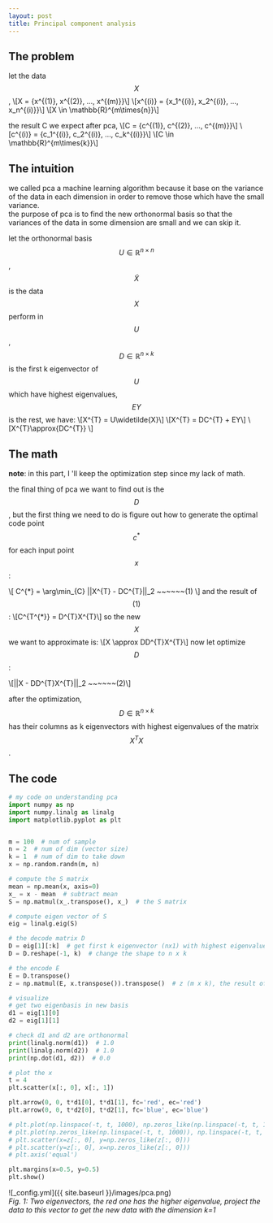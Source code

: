 ```yaml
---
layout: post
title: Principal component analysis
---
```

## The problem
let the data $$X$$, 
\\[X = {x^{(1)}, x^{(2)}, ..., x^{(m)}}\\] 
\\[x^{(i)} = {x_1^{(i)}, x_2^{(i)}, ..., x_n^{(i)}}\\]
\\[X \in \mathbb{R}^{m\times{n}}\\]

the result C we expect after pca, 
\\[C = {c^{(1)}, c^{(2)}, ..., c^{(m)}}\\] 
\\[c^{(i)} = {c_1^{(i)}, c_2^{(i)}, ..., c_k^{(i)}}\\]
\\[C \in \mathbb{R}^{m\times{k}}\\]

## The intuition
we called pca a machine learning algorithm because it base on the variance of the data in each dimension in order to remove those which have the small variance.<br/>
the purpose of pca is to find the new orthonormal basis so that the variances of the data in some dimension are small and we can skip it.

let the orthonormal basis $$U \in \mathbb{R}^{n\times{n}}$$, $$\widetilde{X}$$ is the data $$X$$ perform in $$U$$, $$D\in \mathbb{R}^{n\times{k}}$$ is the first k eigenvector of $$U$$ which have highest eigenvalues, $$EY$$ is the rest, we have:
\\[X^{T} = U\widetilde{X}\\]
\\[X^{T} = DC^{T} + EY\\]
\\[X^{T}\approx{DC^{T}} \\]

## The math
**note**: in this part, I 'll keep the optimization step since my lack of math.

the final thing of pca we want to find out is the $$D$$, but the first thing we need to do is figure out how to generate the optimal code point $$c^{*}$$ for each input point $$x$$:
<!-- <br/>  -->
<!-- <br/>
$$~~~~~~~~~~~~~~~~~~~~~~~~~~~~~~~~~~~C^{*} = \arg\min_{C} \||X^{T} - DC^{T}|\|_2 ~~~~~~(1)$$ <br/>
<br/> -->
\\[ C^{*} = \arg\min_{C} ||X^{T} - DC^{T}||_2 ~~~~~~(1) \\]
and the result of $$(1)$$:
\\[C^{T^{\*}} = D^{T}X^{T}\\]
so the new $$X$$ we want to approximate is:
\\[X \approx DD^{T}X^{T}\\]
now let optimize $$D$$:
<!-- \\[ D^{*} = \arg \min_{D} \||X - DD^{T}X^{T}|\|_2 ~~~~~~(2) \\] -->
\\[\||X - DD^{T}X^{T}|\|_2 ~~~~~~(2)\\]

after the optimization, $$D\in \mathbb{R}^{n\times{k}}$$ has their columns as k eigenvectors with highest eigenvalues of the matrix $$X^{T}X$$.

## The code
```python
# my code on understanding pca
import numpy as np
import numpy.linalg as linalg
import matplotlib.pyplot as plt


m = 100  # num of sample
n = 2  # num of dim (vector size)
k = 1  # num of dim to take down
x = np.random.randn(m, n)

# compute the S matrix
mean = np.mean(x, axis=0)
x_ = x - mean  # subtract mean
S = np.matmul(x_.transpose(), x_)  # the S matrix

# compute eigen vector of S
eig = linalg.eig(S)

# the decode matrix D
D = eig[1][:k]  # get first k eigenvector (nx1) with highest eigenvalue
D = D.reshape(-1, k)  # change the shape to n x k

# the encode E
E = D.transpose()
z = np.matmul(E, x.transpose()).transpose()  # z (m x k), the result of pca

# visualize
# get two eigenbasis in new basis
d1 = eig[1][0]
d2 = eig[1][1]

# check d1 and d2 are orthonormal
print(linalg.norm(d1))  # 1.0
print(linalg.norm(d2))  # 1.0
print(np.dot(d1, d2))  # 0.0

# plot the x
t = 4
plt.scatter(x[:, 0], x[:, 1])

plt.arrow(0, 0, t*d1[0], t*d1[1], fc='red', ec='red')
plt.arrow(0, 0, t*d2[0], t*d2[1], fc='blue', ec='blue')

# plt.plot(np.linspace(-t, t, 1000), np.zeros_like(np.linspace(-t, t, 1000)))
# plt.plot(np.zeros_like(np.linspace(-t, t, 1000)), np.linspace(-t, t, 1000))
# plt.scatter(x=z[:, 0], y=np.zeros_like(z[:, 0]))
# plt.scatter(y=z[:, 0], x=np.zeros_like(z[:, 0]))
# plt.axis('equal')

plt.margins(x=0.5, y=0.5)
plt.show()
```
![_config.yml]({{ site.baseurl }}/images/pca.png)
<br/>
*Fig. 1: Two eigenvectors, the red one has the higher eigenvalue, project the data to this vector to get the new data with the dimension k=1*
